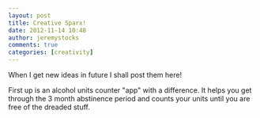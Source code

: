 ```yaml
---
layout: post
title: Creative Sparx!
date: 2012-11-14 10:48
author: jeremystocks
comments: true
categories: [creativity]
---
```

When I get new ideas in future I shall post them here!

First up is an alcohol units counter "app" with a difference. It helps you get through the 3 month abstinence period and counts your units until you are free of the dreaded stuff. 
